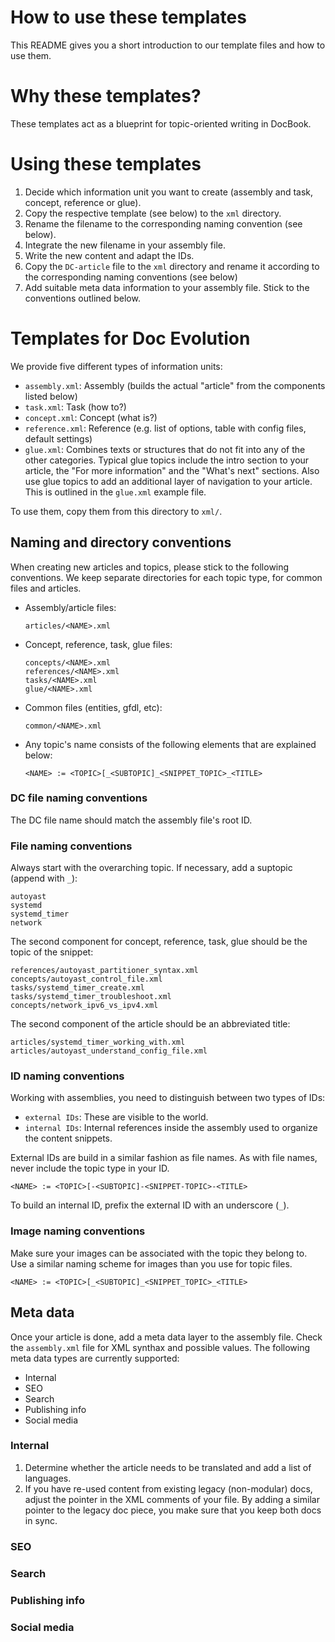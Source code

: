 # How to use these templates

This README gives you a short introduction to our template files and how to use them.


# Why these templates?

These templates act as a blueprint for topic-oriented writing in DocBook.


# Using these templates

1. Decide which information unit you want to create (assembly and task, concept, reference or glue).
1. Copy the respective template (see below) to the `xml` directory.
1. Rename the filename to the corresponding naming convention (see below).
1. Integrate the new filename in your assembly file.
1. Write the new content and adapt the IDs.
1. Copy the `DC-article` file to the `xml` directory and rename it according to the corresponding naming conventions (see below)
1. Add suitable meta data information to your assembly file. Stick to the conventions outlined below.


# Templates for Doc Evolution

We provide five different types of information units:

* `assembly.xml`: Assembly (builds the actual "article" from the components listed below)
* `task.xml`: Task (how to?)
* `concept.xml`: Concept (what is?)
* `reference.xml`: Reference (e.g. list of options, table with config files, default settings)
* `glue.xml`: Combines texts or structures that do not fit into any of the other categories. Typical glue topics include the intro section to your article, the "For more information" and the "What's next" sections. Also use glue topics to add an additional layer of navigation to your article. This is outlined in the `glue.xml` example file.

To use them, copy them from this directory to `xml/`.


## Naming and directory conventions

When creating new articles and topics, please stick to the following conventions. We keep separate directories for each topic type, for common files and articles.

* Assembly/article files:

      articles/<NAME>.xml

* Concept, reference, task, glue files:

      concepts/<NAME>.xml
      references/<NAME>.xml
      tasks/<NAME>.xml
      glue/<NAME>.xml

* Common files (entities, gfdl, etc):

      common/<NAME>.xml

* Any topic's name consists of the following elements that are explained below:

      <NAME> := <TOPIC>[_<SUBTOPIC]_<SNIPPET_TOPIC>_<TITLE>

### DC file naming conventions

The DC file name should match the assembly file's root ID.

### File naming conventions

Always start with the overarching topic. If necessary, add a suptopic (append with `_`):
```
autoyast
systemd
systemd_timer
network
```

The second component for concept, reference, task, glue should be the topic of the snippet:
```
references/autoyast_partitioner_syntax.xml
concepts/autoyast_control_file.xml
tasks/systemd_timer_create.xml
tasks/systemd_timer_troubleshoot.xml
concepts/network_ipv6_vs_ipv4.xml
```

The second component of the article should be an abbreviated title:
```
articles/systemd_timer_working_with.xml
articles/autoyast_understand_config_file.xml
```


### ID naming conventions

Working with assemblies, you need to distinguish between two types of IDs:

* `external IDs`: These are visible to the world.
* `internal IDs`: Internal references inside the assembly used to organize the content snippets.

External IDs are build in a similar fashion as file names. As with file names, never include the topic type in your ID.

```
<NAME> := <TOPIC>[-<SUBTOPIC]-<SNIPPET-TOPIC>-<TITLE>
```

To build an internal ID, prefix the external ID with an underscore (`_`).


### Image naming conventions

Make sure your images can be associated with the topic they belong to. Use a similar naming scheme for images than you use for topic files.


```
<NAME> := <TOPIC>[_<SUBTOPIC]_<SNIPPET_TOPIC>_<TITLE>
```

## Meta data

Once your article is done, add a meta data layer to the assembly file. Check the `assembly.xml` file for XML synthax and possible values. The following meta data types are currently supported:

* Internal
* SEO
* Search
* Publishing info
* Social media

### Internal 

1. Determine whether the article needs to be translated and add a list of languages.
1. If you have re-used content from existing legacy (non-modular) docs, adjust the pointer in the XML comments of your file. By adding a similar pointer to the legacy doc piece, you make sure that you keep both docs in sync.

### SEO

### Search

### Publishing info

### Social media

